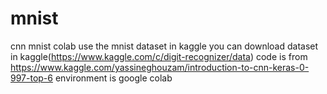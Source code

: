 # mnist
cnn mnist colab
use the mnist dataset in kaggle 
you can download dataset in kaggle(https://www.kaggle.com/c/digit-recognizer/data)
code is from https://www.kaggle.com/yassineghouzam/introduction-to-cnn-keras-0-997-top-6
environment is google colab
